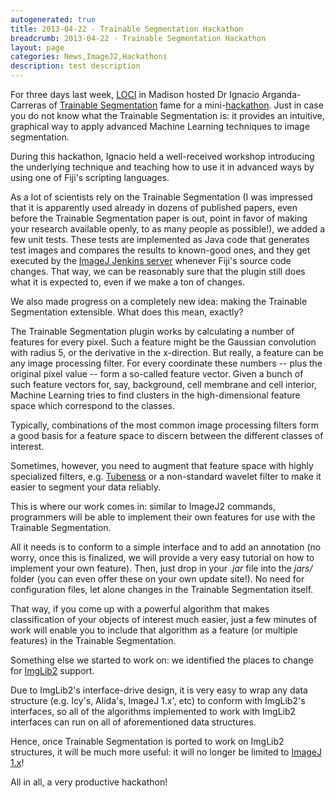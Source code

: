 ```yaml
---
autogenerated: true
title: 2013-04-22 - Trainable Segmentation Hackathon
breadcrumb: 2013-04-22 - Trainable Segmentation Hackathon
layout: page
categories: News,ImageJ2,Hackathons
description: test description
---
```


For three days last week, [LOCI](http://loci.wisc.edu/) in Madison hosted Dr Ignacio Arganda-Carreras of [Trainable Segmentation](Trainable_Segmentation) fame for a mini-[hackathon](Hackathon). Just in case you do not know what the Trainable Segmentation is: it provides an intuitive, graphical way to apply advanced Machine Learning techniques to image segmentation.

During this hackathon, Ignacio held a well-received workshop introducing the underlying technique and teaching how to use it in advanced ways by using one of Fiji's scripting languages.

As a lot of scientists rely on the Trainable Segmentation (I was impressed that it is apparently used already in dozens of published papers, even before the Trainable Segmentation paper is out, point in favor of making your research available openly, to as many people as possible!), we added a few unit tests. These tests are implemented as Java code that generates test images and compares the results to known-good ones, and they get executed by the [ImageJ Jenkins server](Jenkins) whenever Fiji's source code changes. That way, we can be reasonably sure that the plugin still does what it is expected to, even if we make a ton of changes.

We also made progress on a completely new idea: making the Trainable Segmentation extensible. What does this mean, exactly?

The Trainable Segmentation plugin works by calculating a number of features for every pixel. Such a feature might be the Gaussian convolution with radius 5, or the derivative in the x-direction. But really, a feature can be any image processing filter. For every coordinate these numbers -- plus the original pixel value -- form a so-called feature vector. Given a bunch of such feature vectors for, say, background, cell membrane and cell interior, Machine Learning tries to find clusters in the high-dimensional feature space which correspond to the classes.

Typically, combinations of the most common image processing filters form a good basis for a feature space to discern between the different classes of interest.

Sometimes, however, you need to augment that feature space with highly specialized filters, e.g. [Tubeness](Tubeness) or a non-standard wavelet filter to make it easier to segment your data reliably.

This is where our work comes in: similar to ImageJ2 commands, programmers will be able to implement their own features for use with the Trainable Segmentation.

All it needs is to conform to a simple interface and to add an annotation (no worry, once this is finalized, we will provide a very easy tutorial on how to implement your own feature). Then, just drop in your *.jar* file into the *jars/* folder (you can even offer these on your own update site!). No need for configuration files, let alone changes in the Trainable Segmentation itself.

That way, if you come up with a powerful algorithm that makes classification of your objects of interest much easier, just a few minutes of work will enable you to include that algorithm as a feature (or multiple features) in the Trainable Segmentation.

Something else we started to work on: we identified the places to change for [ImgLib2](ImgLib2) support.

Due to ImgLib2's interface-drive design, it is very easy to wrap any data structure (e.g. Icy's, Alida's, ImageJ 1.x', etc) to conform with ImgLib2's interfaces, so all of the algorithms implemented to work with ImgLib2 interfaces can run on all of aforementioned data structures.

Hence, once Trainable Segmentation is ported to work on ImgLib2 structures, it will be much more useful: it will no longer be limited to [ImageJ 1.x](ImageJ1)!

All in all, a very productive hackathon!

  
